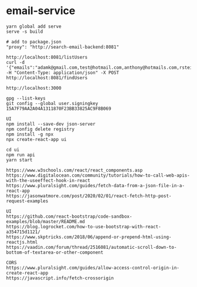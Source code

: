 # email-service

    yarn global add serve
    serve -s build

    # add to package.json
    "proxy": "http://search-email-backend:8081"
    
    http://localhost:8081/listUsers
    curl -d '{"emails":"adamk@gmail.com,test@hotmail.com,anthony@hotmails.com,rsteiner@live.com,chaffar@aol.com"}' -H "Content-Type: application/json" -X POST http://localhost:8081/findUsers

    http://localhost:3000

    gpg --list-keys
    git config --global user.signingkey 15A7F79AA2A04A1311870F23BB33825AC9F8B069

    UI
    npm install --save-dev json-server
    npm config delete registry
    npm install -g npx
    npx create-react-app ui

    cd ui
    npm run api
    yarn start

    https://www.w3schools.com/react/react_components.asp
    https://www.digitalocean.com/community/tutorials/how-to-call-web-apis-with-the-useeffect-hook-in-react
    https://www.pluralsight.com/guides/fetch-data-from-a-json-file-in-a-react-app
    https://jasonwatmore.com/post/2020/02/01/react-fetch-http-post-request-examples

    UI 
    https://github.com/react-bootstrap/code-sandbox-examples/blob/master/README.md
    https://blog.logrocket.com/how-to-use-bootstrap-with-react-a354715d1121/
    https://www.skptricks.com/2018/06/append-or-prepend-html-using-reactjs.html
    https://vaadin.com/forum/thread/2516081/automatic-scroll-down-to-bottom-of-textarea-or-other-component

    CORS
    https://www.pluralsight.com/guides/allow-access-control-origin-in-create-react-app
    https://javascript.info/fetch-crossorigin

    